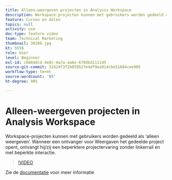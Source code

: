 ```yaml
---
title: Alleen-weergeven projecten in Analysis Workspace
description: Workspace-projecten kunnen met gebruikers worden gedeeld als ‘alleen weergeven’. Wanneer een ontvanger voor Weergaven het gedeelde project opent, ontvangt hij/zij een beperktere projectervaring zonder linkerrail en met beperkte interactie.
feature: Curven en delen
topics: null
activity: use
doc-type: feature video
team: Technical Marketing
thumbnail: 36206.jpg
kt: 5556
role: User
level: Beginner
exl-id: c6884dcd-4e0c-4a7a-aa6e-670db4111145
source-git-commit: 32424f3f2b05952fe4df9ea91dcbe51684cee905
workflow-type: tm+mt
source-wordcount: '95'
ht-degree: 90%

---
```


# Alleen-weergeven projecten in Analysis Workspace

Workspace-projecten kunnen met gebruikers worden gedeeld als ‘alleen weergeven’. Wanneer een ontvanger voor Weergaven het gedeelde project opent, ontvangt hij/zij een beperktere projectervaring zonder linkerrail en met beperkte interactie.

>[!VIDEO](https://video.tv.adobe.com/v/36206/?quality=12&learn=on)

Zie de [documentatie](https://docs.adobe.com/content/help/nl-NL/analytics/analyze/analysis-workspace/curate-share/view-only-projects.html) voor meer informatie
